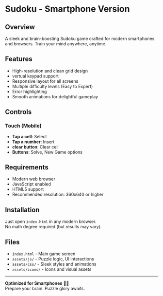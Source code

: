 # Sudoku - Smartphone Version

## Overview
A sleek and brain-boosting Sudoku game crafted for modern smartphones and browsers. Train your mind anywhere, anytime.

## Features
- High-resolution and clean grid design
- vertual keypad support
- Responsive layout for all screens
- Multiple difficulty levels (Easy to Expert)
- Error highlighting
- Smooth animations for delightful gameplay

## Controls
### Touch (Mobile)
- **Tap a cell**: Select
- **Tap a number**: Insert
- **clear button**: Clear cell
- **Buttons**: Solve, New Game options

## Requirements
- Modern web browser
- JavaScript enabled
- HTML5 support
- Recommended resolution: 360x640 or higher

## Installation
Just open `index.html` in any modern browser.  
No math degree required (but results may vary).

## Files
- `index.html` - Main game screen
- `assets/js/` - Puzzle logic, UI interactions
- `assets/css/` - Sleek styles and animations
- `assets/icons/` - Icons and visual assets

---

**Optimized for Smartphones** 📱🧩  
Prepare your brain. Puzzle glory awaits.
